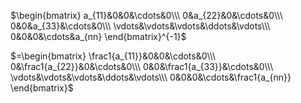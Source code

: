 $\begin{bmatrix}  
a_{11}&0&0&\cdots&0\\\  
0&a_{22}&0&\cdots&0\\\  
0&0&a_{33}&\cdots&0\\\  
\vdots&\vdots&\vdots&\ddots&\vdots\\\  
0&0&0&\cdots&a_{nn}  
\end{bmatrix}^{-1}$  
  
 $=\begin{bmatrix}  
\frac1{a_{11}}&0&0&\cdots&0\\\  
0&\frac1{a_{22}}&0&\cdots&0\\\  
0&0&\frac1{a_{33}}&\cdots&0\\\  
\vdots&\vdots&\vdots&\ddots&\vdots\\\  
0&0&0&\cdots&\frac1{a_{nn}}  
\end{bmatrix}$  
